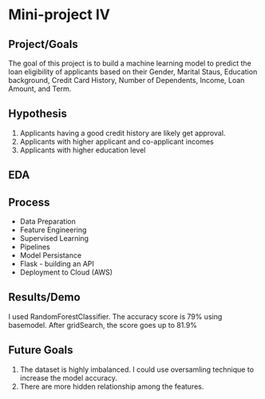 # Mini-project IV



## Project/Goals
The goal of this project is to build a machine learning model to predict the loan eligibility of applicants based on their Gender, Marital Staus, Education background, Credit Card History, Number of Dependents, Income, Loan Amount, and Term.  


## Hypothesis

1. Applicants having a good credit history are likely get approval.
2. Applicants with higher applicant and co-applicant incomes
3. Applicants with higher education level

## EDA 


## Process
- Data Preparation
- Feature Engineering
- Supervised Learning
- Pipelines
- Model Persistance
- Flask - building an API
- Deployment to Cloud (AWS)


## Results/Demo
I used RandomForestClassifier. 
The accuracy score is 79% using basemodel.
After gridSearch, the score goes up to 81.9%

## Future Goals
1. The dataset is highly imbalanced. I could use oversamling technique to increase the model accuracy.
2. There are more hidden relationship among the features.